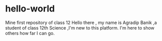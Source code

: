 # hello-world
Mine first repository of class 12
Hello there , my name is Agradip Banik ,a student of class 12th Science ,I'm new to this platform.
I'm here to show others how far I can go.
